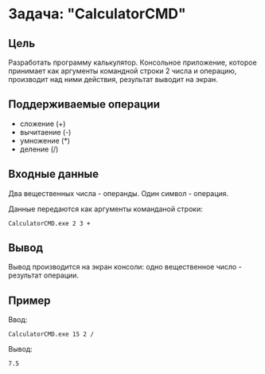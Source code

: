 # Задача: "CalculatorCMD"
## Цель

Разработать программу калькулятор. Консольное приложение, которое принимает как аргументы командной строки 2 числа и операцию, производит над ними действия, результат выводит на экран.

## Поддерживаемые операции

- сложение (+)
- вычитаение (-)
- умножение (*)
- деление (/)

## Входные данные

Два вещественных числа - операнды.
Один символ - операция.

Данные передаются как аргументы команданой строки: 

```
CalculatorCMD.exe 2 3 +
```

## Вывод

Вывод производится на экран консоли: одно вещественное число - результат операции.

## Пример

Ввод:
```
CalculatorCMD.exe 15 2 /
```
Вывод:
```
7.5
```
